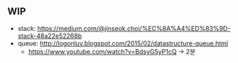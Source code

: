 ## WIP
- stack: https://medium.com/@jinseok.choi/%EC%8A%A4%ED%83%9D-stack-48a22e52268b
- queue: http://logonluv.blogspot.com/2015/02/datastructure-queue.html
    - https://www.youtube.com/watch?v=BdsyG5yP1cQ -> 2분